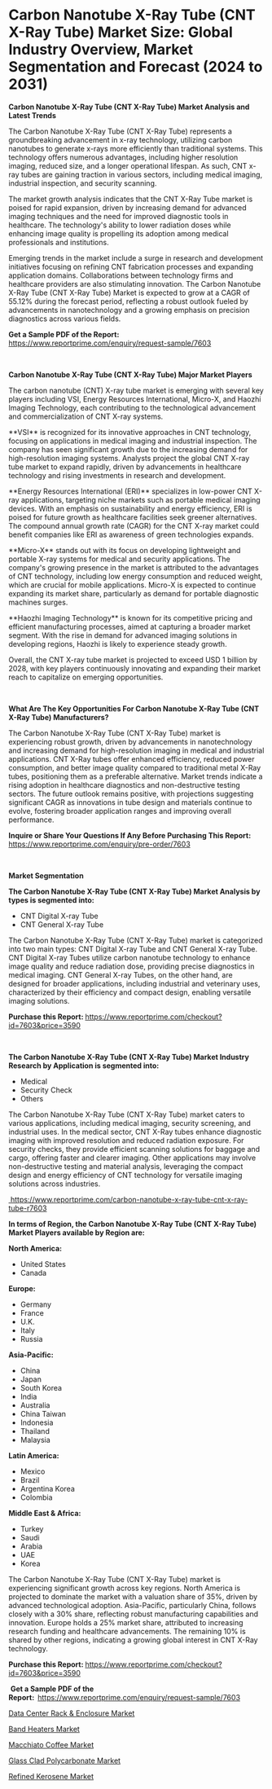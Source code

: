 <p><h1>Carbon Nanotube X-Ray Tube (CNT X-Ray Tube) Market Size: Global Industry Overview, Market Segmentation and Forecast (2024 to 2031)</h1></p><p><strong>Carbon Nanotube X-Ray Tube (CNT X-Ray Tube) Market Analysis and Latest Trends</strong></p>
<p><p>The Carbon Nanotube X-Ray Tube (CNT X-Ray Tube) represents a groundbreaking advancement in x-ray technology, utilizing carbon nanotubes to generate x-rays more efficiently than traditional systems. This technology offers numerous advantages, including higher resolution imaging, reduced size, and a longer operational lifespan. As such, CNT x-ray tubes are gaining traction in various sectors, including medical imaging, industrial inspection, and security scanning.</p><p>The market growth analysis indicates that the CNT X-Ray Tube market is poised for rapid expansion, driven by increasing demand for advanced imaging techniques and the need for improved diagnostic tools in healthcare. The technology's ability to lower radiation doses while enhancing image quality is propelling its adoption among medical professionals and institutions.</p><p>Emerging trends in the market include a surge in research and development initiatives focusing on refining CNT fabrication processes and expanding application domains. Collaborations between technology firms and healthcare providers are also stimulating innovation. The Carbon Nanotube X-Ray Tube (CNT X-Ray Tube) Market is expected to grow at a CAGR of 55.12% during the forecast period, reflecting a robust outlook fueled by advancements in nanotechnology and a growing emphasis on precision diagnostics across various fields.</p></p>
<p><strong>Get a Sample PDF of the Report:&nbsp;</strong> <a href="https://www.reportprime.com/enquiry/request-sample/7603?utm_campaign=114&utm_medium=2&utm_source=Github&utm_content=ia&utm_term=10102024&utm_id=carbon-nanotube-x-ray-tube-cnt-x-ray-tube">https://www.reportprime.com/enquiry/request-sample/7603</a></p>
<p>&nbsp;</p>
<p><strong>Carbon Nanotube X-Ray Tube (CNT X-Ray Tube) Major Market Players</strong></p>
<p><p>The carbon nanotube (CNT) X-ray tube market is emerging with several key players including VSI, Energy Resources International, Micro-X, and Haozhi Imaging Technology, each contributing to the technological advancement and commercialization of CNT X-ray systems.</p><p>**VSI** is recognized for its innovative approaches in CNT technology, focusing on applications in medical imaging and industrial inspection. The company has seen significant growth due to the increasing demand for high-resolution imaging systems. Analysts project the global CNT X-ray tube market to expand rapidly, driven by advancements in healthcare technology and rising investments in research and development.</p><p>**Energy Resources International (ERI)** specializes in low-power CNT X-ray applications, targeting niche markets such as portable medical imaging devices. With an emphasis on sustainability and energy efficiency, ERI is poised for future growth as healthcare facilities seek greener alternatives. The compound annual growth rate (CAGR) for the CNT X-ray market could benefit companies like ERI as awareness of green technologies expands.</p><p>**Micro-X** stands out with its focus on developing lightweight and portable X-ray systems for medical and security applications. The company's growing presence in the market is attributed to the advantages of CNT technology, including low energy consumption and reduced weight, which are crucial for mobile applications. Micro-X is expected to continue expanding its market share, particularly as demand for portable diagnostic machines surges.</p><p>**Haozhi Imaging Technology** is known for its competitive pricing and efficient manufacturing processes, aimed at capturing a broader market segment. With the rise in demand for advanced imaging solutions in developing regions, Haozhi is likely to experience steady growth.</p><p>Overall, the CNT X-ray tube market is projected to exceed USD 1 billion by 2028, with key players continuously innovating and expanding their market reach to capitalize on emerging opportunities.</p></p>
<p>&nbsp;</p>
<p><strong>What Are The Key Opportunities For Carbon Nanotube X-Ray Tube (CNT X-Ray Tube) Manufacturers?</strong></p>
<p><p>The Carbon Nanotube X-Ray Tube (CNT X-Ray Tube) market is experiencing robust growth, driven by advancements in nanotechnology and increasing demand for high-resolution imaging in medical and industrial applications. CNT X-Ray tubes offer enhanced efficiency, reduced power consumption, and better image quality compared to traditional metal X-Ray tubes, positioning them as a preferable alternative. Market trends indicate a rising adoption in healthcare diagnostics and non-destructive testing sectors. The future outlook remains positive, with projections suggesting significant CAGR as innovations in tube design and materials continue to evolve, fostering broader application ranges and improving overall performance.</p></p>
<p><strong>Inquire or Share Your Questions If Any Before Purchasing This Report:</strong> <a href="https://www.reportprime.com/enquiry/pre-order/7603?utm_campaign=114&utm_medium=2&utm_source=Github&utm_content=ia&utm_term=10102024&utm_id=carbon-nanotube-x-ray-tube-cnt-x-ray-tube">https://www.reportprime.com/enquiry/pre-order/7603</a></p>
<p>&nbsp;</p>
<p><strong>Market Segmentation</strong></p>
<p><strong>The Carbon Nanotube X-Ray Tube (CNT X-Ray Tube) Market Analysis by types is segmented into:</strong></p>
<p><ul><li>CNT Digital X-ray Tube</li><li>CNT General X-ray Tube</li></ul></p>
<p><p>The Carbon Nanotube X-Ray Tube (CNT X-Ray Tube) market is categorized into two main types: CNT Digital X-ray Tube and CNT General X-ray Tube. CNT Digital X-ray Tubes utilize carbon nanotube technology to enhance image quality and reduce radiation dose, providing precise diagnostics in medical imaging. CNT General X-ray Tubes, on the other hand, are designed for broader applications, including industrial and veterinary uses, characterized by their efficiency and compact design, enabling versatile imaging solutions.</p></p>
<p><strong>Purchase this Report:&nbsp;</strong><a href="https://www.reportprime.com/checkout?id=7603&price=3590&utm_campaign=114&utm_medium=2&utm_source=Github&utm_content=ia&utm_term=10102024&utm_id=carbon-nanotube-x-ray-tube-cnt-x-ray-tube">https://www.reportprime.com/checkout?id=7603&price=3590</a></p>
<p>&nbsp;</p>
<p><strong>The Carbon Nanotube X-Ray Tube (CNT X-Ray Tube) Market Industry Research by Application is segmented into:</strong></p>
<p><ul><li>Medical</li><li>Security Check</li><li>Others</li></ul></p>
<p><p>The Carbon Nanotube X-Ray Tube (CNT X-Ray Tube) market caters to various applications, including medical imaging, security screening, and industrial uses. In the medical sector, CNT X-Ray tubes enhance diagnostic imaging with improved resolution and reduced radiation exposure. For security checks, they provide efficient scanning solutions for baggage and cargo, offering faster and clearer imaging. Other applications may involve non-destructive testing and material analysis, leveraging the compact design and energy efficiency of CNT technology for versatile imaging solutions across industries.</p></p>
<p><a href="https://www.reportprime.com/carbon-nanotube-x-ray-tube-cnt-x-ray-tube-r7603?utm_campaign=114&utm_medium=2&utm_source=Github&utm_content=ia&utm_term=10102024&utm_id=carbon-nanotube-x-ray-tube-cnt-x-ray-tube">&nbsp;https://www.reportprime.com/carbon-nanotube-x-ray-tube-cnt-x-ray-tube-r7603</a></p>
<p><strong>In terms of Region, the Carbon Nanotube X-Ray Tube (CNT X-Ray Tube) Market Players available by Region are:</strong></p>
<p>
    <p> <strong> North America: </strong>
        <ul>
            <li>United States</li>
            <li>Canada</li>
        </ul>
        </p> 
    <p> <strong> Europe: </strong>
        <ul>
            <li>Germany</li>
            <li>France</li>
            <li>U.K.</li>
            <li>Italy</li>
            <li>Russia</li>
        </ul>
        </p> 
    <p> <strong> Asia-Pacific: </strong>
        <ul>
            <li>China</li>
            <li>Japan</li>
            <li>South Korea</li>
            <li>India</li>
            <li>Australia</li>
            <li>China Taiwan</li>
            <li>Indonesia</li>
            <li>Thailand</li>
            <li>Malaysia</li>
        </ul>
        </p> 
    <p> <strong> Latin America: </strong>
        <ul>
            <li>Mexico</li>
            <li>Brazil</li>
            <li>Argentina Korea</li>
            <li>Colombia</li>
        </ul>
        </p> 
    <p> <strong> Middle East & Africa: </strong>
        <ul>
            <li>Turkey</li>
            <li>Saudi</li>
            <li>Arabia</li>
            <li>UAE</li>
            <li>Korea</li>
        </ul>
    </p>
    </p>
<p><p>The Carbon Nanotube X-Ray Tube (CNT X-Ray Tube) market is experiencing significant growth across key regions. North America is projected to dominate the market with a valuation share of 35%, driven by advanced technological adoption. Asia-Pacific, particularly China, follows closely with a 30% share, reflecting robust manufacturing capabilities and innovation. Europe holds a 25% market share, attributed to increasing research funding and healthcare advancements. The remaining 10% is shared by other regions, indicating a growing global interest in CNT X-Ray technology.</p></p>
<p><strong>Purchase this Report: </strong><a href="https://www.reportprime.com/checkout?id=7603&price=3590&utm_campaign=114&utm_medium=2&utm_source=Github&utm_content=ia&utm_term=10102024&utm_id=carbon-nanotube-x-ray-tube-cnt-x-ray-tube">https://www.reportprime.com/checkout?id=7603&price=3590</a></p>
<p>&nbsp;<strong>Get a Sample PDF of the Report:&nbsp;&nbsp;</strong><a href="https://www.reportprime.com/enquiry/request-sample/7603?utm_campaign=114&utm_medium=2&utm_source=Github&utm_content=ia&utm_term=10102024&utm_id=carbon-nanotube-x-ray-tube-cnt-x-ray-tube">https://www.reportprime.com/enquiry/request-sample/7603</a></p>
<p><strong></strong></p>
<p><p><a href="https://github.com/MonroeBullock54/Market-Research-Report-List-1/blob/main/data-center-rack-enclosure-market.md?utm_campaign=114&utm_medium=2&utm_source=Github&utm_content=ia&utm_term=10102024&utm_id=carbon-nanotube-x-ray-tube-cnt-x-ray-tube">Data Center Rack & Enclosure Market</a></p><p><a href="https://github.com/rahu1506/Market-Research-Report-List-6/blob/main/band-heaters-market.md?utm_campaign=114&utm_medium=2&utm_source=Github&utm_content=ia&utm_term=10102024&utm_id=carbon-nanotube-x-ray-tube-cnt-x-ray-tube">Band Heaters Market</a></p><p><a href="https://issuu.com/reportprime-2/docs/macchiato-coffee-market-size-2030.p_7d4e63ad3f6bba?utm_campaign=114&utm_medium=2&utm_source=Github&utm_content=ia&utm_term=10102024&utm_id=carbon-nanotube-x-ray-tube-cnt-x-ray-tube">Macchiato Coffee Market</a></p><p><a href="https://www.linkedin.com/pulse/glass-clad-polycarbonate-market-size-share-competitive-landscape-zd6ke?utm_campaign=114&utm_medium=2&utm_source=Github&utm_content=ia&utm_term=10102024&utm_id=carbon-nanotube-x-ray-tube-cnt-x-ray-tube">Glass Clad Polycarbonate Market</a></p><p><a href="https://www.linkedin.com/pulse/refined-kerosene-market-industry-landscape-growth-trajectories-yv3we?utm_campaign=114&utm_medium=2&utm_source=Github&utm_content=ia&utm_term=10102024&utm_id=carbon-nanotube-x-ray-tube-cnt-x-ray-tube">Refined Kerosene Market</a></p></p>